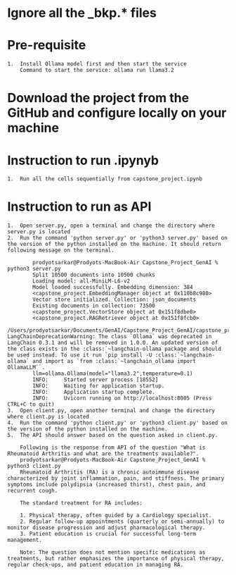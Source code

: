 # Ignore all the _bkp.* files
# Pre-requisite
    1.  Install Ollama model first and then start the service
        Command to start the service: ollama run llama3.2

# Download the project from the GitHub and configure locally on your machine 

# Instruction to run .ipynyb
    1.  Run all the cells sequentially from capstone_project.ipynb

# Instruction to run as API
    1.  Open server.py, open a terminal and change the directory where server.py is located
    2.  Run the command 'python server.py' or 'python3 server.py' based on the version of the python installed on the machine. It should return following message on the terminal.
    
            prodyotsarkar@Prodyots-MacBook-Air Capstone_Project_GenAI % python3 server.py        
            Split 10500 documents into 10500 chunks
            Loading model: all-MiniLM-L6-v2
            Model loaded successfully. Embedding dimension: 384
            <capstone_project.EmbeddingManager object at 0x110b8c980>
            Vector store initialized. Collection: json_documents
            Existing documents in collection: 73500
            <capstone_project.VectorStore object at 0x151f8dbe0>
            <capstone_project.RAGRetriever object at 0x151f8fcb0>
            /Users/prodyotsarkar/Documents/GenAI/Capstone_Project_GenAI/capstone_project.py:313: LangChainDeprecationWarning: The class `Ollama` was deprecated in LangChain 0.3.1 and will be removed in 1.0.0. An updated version of the class exists in the :class:`~langchain-ollama package and should be used instead. To use it run `pip install -U :class:`~langchain-ollama` and import as `from :class:`~langchain_ollama import OllamaLLM``.
            llm=ollama.Ollama(model="llama3.2",temperature=0.1)
            INFO:     Started server process [18552]
            INFO:     Waiting for application startup.
            INFO:     Application startup complete.
            INFO:     Uvicorn running on http://localhost:8005 (Press CTRL+C to quit)
    3.  Open client.py, open another terminal and change the directory where client.py is located
    4.  Run the command 'python client.py' or 'python3 client.py' based on the version of the python installed on the machine.
    5.  The API should answer based on the question asked in client.py.

        Following is the response from API of the question "What is Rheumatoid Arthritis and what are the treatments available?".
        prodyotsarkar@Prodyots-MacBook-Air Capstone_Project_GenAI % python3 client.py               
        Rheumatoid Arthritis (RA) is a chronic autoimmune disease characterized by joint inflammation, pain, and stiffness. The primary symptoms include polydipsia (increased thirst), chest pain, and recurrent cough.

        The standard treatment for RA includes:

        1. Physical therapy, often guided by a Cardiology specialist.
        2. Regular follow-up appointments (quarterly or semi-annually) to monitor disease progression and adjust pharmacological therapy.
        3. Patient education is crucial for successful long-term management.

        Note: The question does not mention specific medications as treatments, but rather emphasizes the importance of physical therapy, regular check-ups, and patient education in managing RA.




